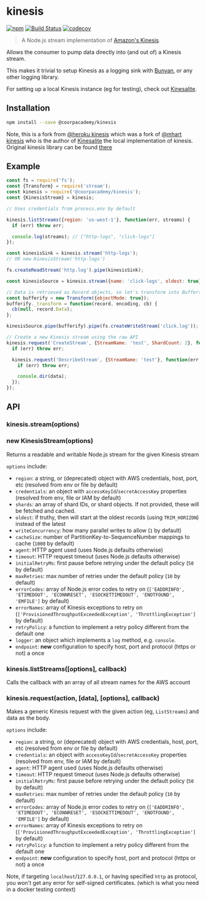 # kinesis

[![npm](https://img.shields.io/npm/v/@coorpacademy/kinesis)](https://www.npmjs.com/package/@coorpacademy/kinesis)
[![Build Status](https://travis-ci.com/CoorpAcademy/kinesis.svg?branch=master)](http://travis-ci.com/CoorpAcademy/kinesis)
[![codecov](https://codecov.io/gh/CoorpAcademy/kinesis/branch/master/graph/badge.svg)](https://codecov.io/gh/CoorpAcademy/kinesis)

> A Node.js stream implementation of [Amazon's Kinesis](http://docs.aws.amazon.com/kinesis/latest/APIReference/).

Allows the consumer to pump data directly into (and out of) a Kinesis stream.

This makes it trivial to setup Kinesis as a logging sink with [Bunyan](https://github.com/trentm/node-bunyan), or any other logging library.

For setting up a local Kinesis instance (eg for testing), check out [Kinesalite](https://github.com/mhart/kinesalite).

## Installation

```bash
npm install --save @coorpacademy/kinesis
```

Note, this is a fork from [@heroku kinesis](https://github.com/heroku/kinesis) which was a fork of [@mhart kinesis](https://github.com/mhart/kinesis) who is the author of [Kinesalite](https://github.com/mhart/kinesalite) the local implementation of kinesis.
Original kinesis library can be found [there](https://www.npmjs.com/package/kinesis)


## Example

```js
const fs = require('fs');
const {Transform} = require('stream');
const kinesis = require('@coorpacademy/kinesis');
const {KinesisStream} = kinesis;

// Uses credentials from process.env by default

kinesis.listStreams({region: 'us-west-1'}, function(err, streams) {
  if (err) throw err;

  console.log(streams); // ["http-logs", "click-logs"]
});

const kinesisSink = kinesis.stream('http-logs');
// OR new KinesisStream('http-logs')

fs.createReadStream('http.log').pipe(kinesisSink);

const kinesisSource = kinesis.stream({name: 'click-logs', oldest: true});

// Data is retrieved as Record objects, so let's transform into Buffers
const bufferify = new Transform({objectMode: true});
bufferify._transform = function(record, encoding, cb) {
  cb(null, record.Data);
};

kinesisSource.pipe(bufferify).pipe(fs.createWriteStream('click.log'));

// Create a new Kinesis stream using the raw API
kinesis.request('CreateStream', {StreamName: 'test', ShardCount: 2}, function(err) {
  if (err) throw err;

  kinesis.request('DescribeStream', {StreamName: 'test'}, function(err, data) {
    if (err) throw err;

    console.dir(data);
  });
});
```

## API

### kinesis.stream(options)
### new KinesisStream(options)

Returns a readable and writable Node.js stream for the given Kinesis stream

`options` include:

  - `region`: a string, or (deprecated) object with AWS credentials, host, port, etc (resolved from env or file by default)
  - `credentials`: an object with `accessKeyId`/`secretAccessKey` properties (resolved from env, file or IAM by default)
  - `shards`: an array of shard IDs, or shard objects. If not provided, these will be fetched and cached.
  - `oldest`: if truthy, then will start at the oldest records (using `TRIM_HORIZON`) instead of the latest
  - `writeConcurrency`: how many parallel writes to allow (`1` by default)
  - `cacheSize`: number of PartitionKey-to-SequenceNumber mappings to cache (`1000` by default)
  - `agent`: HTTP agent used (uses Node.js defaults otherwise)
  - `timeout`: HTTP request timeout (uses Node.js defaults otherwise)
  - `initialRetryMs`: first pause before retrying under the default policy (`50` by default)
  - `maxRetries`: max number of retries under the default policy (`10` by default)
  - `errorCodes`: array of Node.js error codes to retry on (`['EADDRINFO',
    'ETIMEDOUT', 'ECONNRESET', 'ESOCKETTIMEDOUT', 'ENOTFOUND', 'EMFILE']` by default)
  - `errorNames`: array of Kinesis exceptions to retry on
    (`['ProvisionedThroughputExceededException', 'ThrottlingException']` by default)
  - `retryPolicy`: a function to implement a retry policy different from the default one
  - `logger`: an object which implements a `log` method, e.g. `console`.
  - `endpoint`: **new** configuration to specify host, port and protocol (https or not) a once

### kinesis.listStreams([options], callback)

Calls the callback with an array of all stream names for the AWS account

### kinesis.request(action, [data], [options], callback)

Makes a generic Kinesis request with the given action (eg, `ListStreams`) and data as the body.

`options` include:

  - `region`: a string, or (deprecated) object with AWS credentials, host, port, etc (resolved from env or file by default)
  - `credentials`: an object with `accessKeyId`/`secretAccessKey` properties (resolved from env, file or IAM by default)
  - `agent`: HTTP agent used (uses Node.js defaults otherwise)
  - `timeout`: HTTP request timeout (uses Node.js defaults otherwise)
  - `initialRetryMs`: first pause before retrying under the default policy (`50` by default)
  - `maxRetries`: max number of retries under the default policy (`10` by default)
  - `errorCodes`: array of Node.js error codes to retry on (`['EADDRINFO',
    'ETIMEDOUT', 'ECONNRESET', 'ESOCKETTIMEDOUT', 'ENOTFOUND', 'EMFILE']` by default)
  - `errorNames`: array of Kinesis exceptions to retry on
    (`['ProvisionedThroughputExceededException', 'ThrottlingException']` by default)
  - `retryPolicy`: a function to implement a retry policy different from the default one
  - `endpoint`: **new** configuration to specify host, port and protocol (https or not) a once

Note, if targeting `localhost`/`127.0.0.1`, or having specified `http` as protocol,
you won't get any error for self-signed certificates. (which is what you need in a docker testing context)
